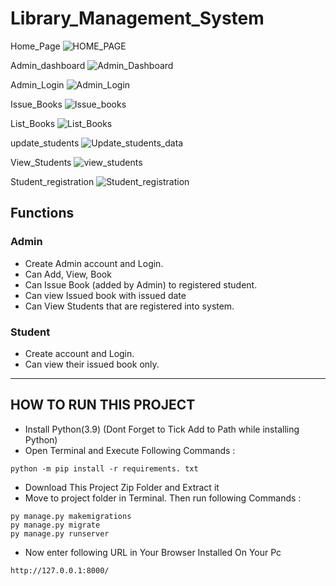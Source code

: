 # Library_Management_System

Home_Page
![HOME_PAGE](https://github.com/user-attachments/assets/2c1904f1-9f76-49bc-a98f-08683b5e651f)

Admin_dashboard
![Admin_Dashboard](https://github.com/user-attachments/assets/835c3885-b8af-4550-bc0d-96a87399daf9)

Admin_Login
![Admin_Login](https://github.com/user-attachments/assets/764c43a4-9e10-45b4-81f6-f8a46acfae0a)

Issue_Books
![Issue_books](https://github.com/user-attachments/assets/b11b01d1-c9bf-4611-bb57-e97866a32f1a)


List_Books
![List_Books](https://github.com/user-attachments/assets/c88d8b23-b03a-4a20-ad48-ec180039cd27)

update_students
![Update_students_data](https://github.com/user-attachments/assets/cad59b26-8ed1-404e-b31c-3b4b2ce23b13)


View_Students
![view_students](https://github.com/user-attachments/assets/82e9d8a4-1c62-40a1-a57c-b98bd737995c)


Student_registration
![Student_registration](https://github.com/user-attachments/assets/18c99e61-a21c-464a-9aa6-14991783f6a0)

## Functions
### Admin
- Create Admin account and Login.
- Can Add, View, Book
- Can Issue Book (added by Admin) to registered student.
- Can view Issued book with issued date 
- Can View Students that are registered into system.

### Student
- Create account and Login.
- Can view their issued book only.
---

## HOW TO RUN THIS PROJECT
- Install Python(3.9) (Dont Forget to Tick Add to Path while installing Python)
- Open Terminal and Execute Following Commands :
```
python -m pip install -r requirements. txt
```
- Download This Project Zip Folder and Extract it
- Move to project folder in Terminal. Then run following Commands :
```
py manage.py makemigrations
py manage.py migrate
py manage.py runserver
```
- Now enter following URL in Your Browser Installed On Your Pc
```
http://127.0.0.1:8000/
```

